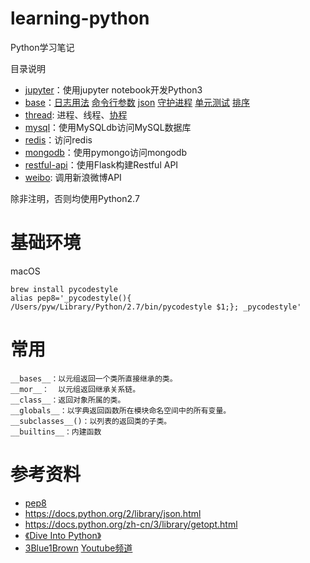 # learning-python

Python学习笔记

目录说明

- [jupyter](jupyter)：使用jupyter notebook开发Python3
- [base](base)：[日志用法](base/log.py) [命令行参数](base/cmdline.py) [json](base/json-sample.py) [守护进程](base/daemon.py) [单元测试](base/base_test.py) [排序](base/sort2.py)
- [thread](thread): 进程、线程、[协程](thread/coroutines.py)
- [mysql](mysql)：使用MySQLdb访问MySQL数据库
- [redis](redis)：访问redis
- [mongodb](mongodb)：使用pymongo访问mongodb
- [restful-api](restful-api)：使用Flask构建Restful API
- [weibo](weibo): 调用新浪微博API

除非注明，否则均使用Python2.7

# 基础环境

macOS
```
brew install pycodestyle
alias pep8='_pycodestyle(){ /Users/pyw/Library/Python/2.7/bin/pycodestyle $1;}; _pycodestyle'
```

# 常用

```
__bases__：以元组返回一个类所直接继承的类。
__mor__：  以元组返回继承关系链。
__class__：返回对象所属的类。
__globals__：以字典返回函数所在模块命名空间中的所有变量。
__subclasses__()：以列表的返回类的子类。
__builtins__：内建函数
```

# 参考资料

- [pep8](https://www.python.org/dev/peps/pep-0008/)
- https://docs.python.org/2/library/json.html
- https://docs.python.org/zh-cn/3/library/getopt.html
- [《Dive Into Python》](https://book.douban.com/subject/1440658/)
- [3Blue1Brown](https://www.3blue1brown.com/) [Youtube频道](https://www.youtube.com/channel/UCYO_jab_esuFRV4b17AJtAw)